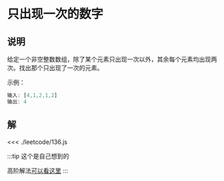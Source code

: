 # 只出现一次的数字

## 说明
给定一个非空整数数组，除了某个元素只出现一次以外，其余每个元素均出现两次。找出那个只出现了一次的元素。

示例：
```js
输入: [4,1,2,1,2]
输出: 4
```

## 解

<<< ./leetcode/136.js

:::tip
这个是自己想到的

高阶解法<a href="https://mp.weixin.qq.com/s?__biz=MzUyNjQxNjYyMg==&mid=2247484505&idx=1&sn=4c1c056dd4852c3b4b1ead51c90a9b2d&chksm=fa0e6bd8cd79e2ce8188dcdd8843a5d071248906bfb8971c62d513dbd69b816acc191a78e4b2&token=487128715&lang=zh_CN#rd">可以看这里</a>
:::

